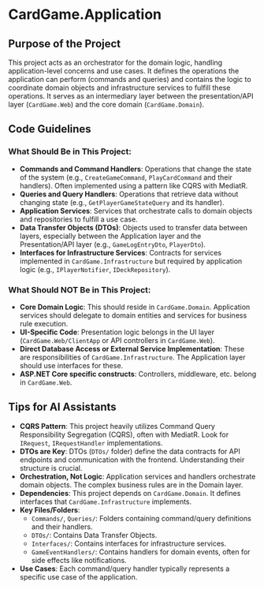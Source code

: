 # CardGame.Application

## Purpose of the Project

This project acts as an orchestrator for the domain logic, handling application-level concerns and use cases. It defines the operations the application can perform (commands and queries) and contains the logic to coordinate domain objects and infrastructure services to fulfill these operations. It serves as an intermediary layer between the presentation/API layer (`CardGame.Web`) and the core domain (`CardGame.Domain`).

## Code Guidelines

### What Should Be in This Project:
*   **Commands and Command Handlers**: Operations that change the state of the system (e.g., `CreateGameCommand`, `PlayCardCommand` and their handlers). Often implemented using a pattern like CQRS with MediatR.
*   **Queries and Query Handlers**: Operations that retrieve data without changing state (e.g., `GetPlayerGameStateQuery` and its handler).
*   **Application Services**: Services that orchestrate calls to domain objects and repositories to fulfill a use case.
*   **Data Transfer Objects (DTOs)**: Objects used to transfer data between layers, especially between the Application layer and the Presentation/API layer (e.g., `GameLogEntryDto`, `PlayerDto`).
*   **Interfaces for Infrastructure Services**: Contracts for services implemented in `CardGame.Infrastructure` but required by application logic (e.g., `IPlayerNotifier`, `IDeckRepository`).

### What Should NOT Be in This Project:
*   **Core Domain Logic**: This should reside in `CardGame.Domain`. Application services should delegate to domain entities and services for business rule execution.
*   **UI-Specific Code**: Presentation logic belongs in the UI layer (`CardGame.Web/ClientApp` or API controllers in `CardGame.Web`).
*   **Direct Database Access or External Service Implementation**: These are responsibilities of `CardGame.Infrastructure`. The Application layer should use interfaces for these.
*   **ASP.NET Core specific constructs**: Controllers, middleware, etc. belong in `CardGame.Web`.

## Tips for AI Assistants

*   **CQRS Pattern**: This project heavily utilizes Command Query Responsibility Segregation (CQRS), often with MediatR. Look for `IRequest`, `IRequestHandler` implementations.
*   **DTOs are Key**: DTOs (`DTOs/` folder) define the data contracts for API endpoints and communication with the frontend. Understanding their structure is crucial.
*   **Orchestration, Not Logic**: Application services and handlers orchestrate domain objects. The complex business rules are in the Domain layer.
*   **Dependencies**: This project depends on `CardGame.Domain`. It defines interfaces that `CardGame.Infrastructure` implements.
*   **Key Files/Folders**:
    *   `Commands/`, `Queries/`: Folders containing command/query definitions and their handlers.
    *   `DTOs/`: Contains Data Transfer Objects.
    *   `Interfaces/`: Contains interfaces for infrastructure services.
    *   `GameEventHandlers/`: Contains handlers for domain events, often for side effects like notifications.
*   **Use Cases**: Each command/query handler typically represents a specific use case of the application.
